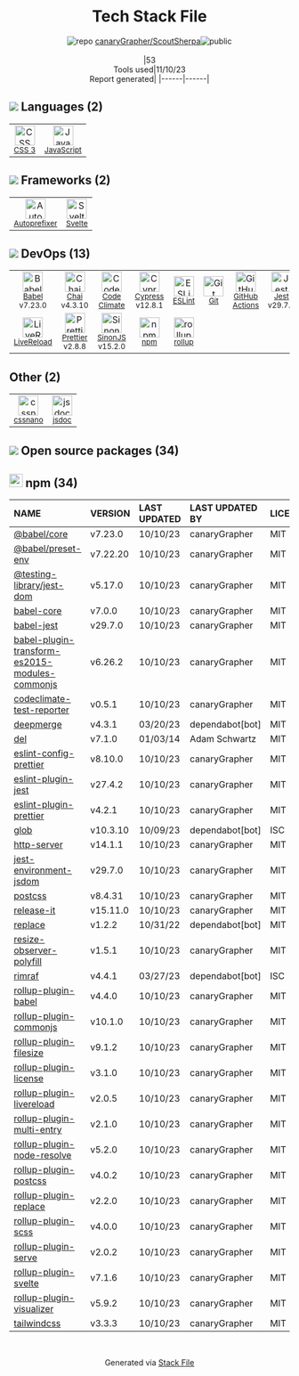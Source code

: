 <!--
--- Readme.md Snippet without images Start ---
## Tech Stack
canaryGrapher/ScoutSherpa is built on the following main stack:
- [Code Climate](https://codeclimate.com/) – Code Review
- [Jest](http://facebook.github.io/jest/) – Javascript Testing Framework
- [JavaScript](https://developer.mozilla.org/en-US/docs/Web/JavaScript) – Languages
- [Chai](http://chaijs.com/) – Javascript Testing Framework
- [Autoprefixer](https://github.com/postcss/autoprefixer) – CSS Pre-processors / Extensions
- [LiveReload](http://livereload.com) – Live Reloading
- [Babel](http://babeljs.io/) – JavaScript Compilers
- [ESLint](http://eslint.org/) – Code Review
- [SinonJS](http://sinonjs.org/) – Javascript Testing Framework
- [jsdoc](http://usejsdoc.org/) – Documentation as a Service & Tools
- [rollup](http://rollupjs.org/) – JS Build Tools / JS Task Runners
- [Svelte](https://svelte.technology/) – Javascript UI Libraries
- [Prettier](https://prettier.io/) – Code Review
- [Cypress](https://www.cypress.io/) – Javascript Testing Framework
- [GitHub Actions](https://github.com/features/actions) – Continuous Integration

Full tech stack [here](/techstack.md)
--- Readme.md Snippet without images End ---

--- Readme.md Snippet with images Start ---
## Tech Stack
canaryGrapher/ScoutSherpa is built on the following main stack:
- <img width='25' height='25' src='https://img.stackshare.io/service/305/KFgYaUkK.png' alt='Code Climate'/> [Code Climate](https://codeclimate.com/) – Code Review
- <img width='25' height='25' src='https://img.stackshare.io/service/830/jest.png' alt='Jest'/> [Jest](http://facebook.github.io/jest/) – Javascript Testing Framework
- <img width='25' height='25' src='https://img.stackshare.io/service/1209/javascript.jpeg' alt='JavaScript'/> [JavaScript](https://developer.mozilla.org/en-US/docs/Web/JavaScript) – Languages
- <img width='25' height='25' src='https://img.stackshare.io/service/1725/chai.png' alt='Chai'/> [Chai](http://chaijs.com/) – Javascript Testing Framework
- <img width='25' height='25' src='https://img.stackshare.io/service/2202/72d087642cfce6fef6f2dabec5bf49e8_400x400.png' alt='Autoprefixer'/> [Autoprefixer](https://github.com/postcss/autoprefixer) – CSS Pre-processors / Extensions
- <img width='25' height='25' src='https://img.stackshare.io/service/2601/128.png' alt='LiveReload'/> [LiveReload](http://livereload.com) – Live Reloading
- <img width='25' height='25' src='https://img.stackshare.io/service/2739/-1wfGjNw.png' alt='Babel'/> [Babel](http://babeljs.io/) – JavaScript Compilers
- <img width='25' height='25' src='https://img.stackshare.io/service/3337/Q4L7Jncy.jpg' alt='ESLint'/> [ESLint](http://eslint.org/) – Code Review
- <img width='25' height='25' src='https://img.stackshare.io/service/3509/logo.png' alt='SinonJS'/> [SinonJS](http://sinonjs.org/) – Javascript Testing Framework
- <img width='25' height='25' src='https://img.stackshare.io/service/4047/js-doc.png' alt='jsdoc'/> [jsdoc](http://usejsdoc.org/) – Documentation as a Service & Tools
- <img width='25' height='25' src='https://img.stackshare.io/service/4423/zE8RTn9E_400x400.jpg' alt='rollup'/> [rollup](http://rollupjs.org/) – JS Build Tools / JS Task Runners
- <img width='25' height='25' src='https://img.stackshare.io/service/6113/7exmJEg4_400x400.png' alt='Svelte'/> [Svelte](https://svelte.technology/) – Javascript UI Libraries
- <img width='25' height='25' src='https://img.stackshare.io/service/7035/default_66f265943abed56bcdbfca1c866a4261b1fbb063.jpg' alt='Prettier'/> [Prettier](https://prettier.io/) – Code Review
- <img width='25' height='25' src='https://img.stackshare.io/service/9231/default_66c5c1a197dcd0232e41e4ab6299d119b4e165b3.png' alt='Cypress'/> [Cypress](https://www.cypress.io/) – Javascript Testing Framework
- <img width='25' height='25' src='https://img.stackshare.io/service/11563/actions.png' alt='GitHub Actions'/> [GitHub Actions](https://github.com/features/actions) – Continuous Integration

Full tech stack [here](/techstack.md)
--- Readme.md Snippet with images End ---
-->
<div align="center">

# Tech Stack File
![](https://img.stackshare.io/repo.svg "repo") [canaryGrapher/ScoutSherpa](https://github.com/canaryGrapher/ScoutSherpa)![](https://img.stackshare.io/public_badge.svg "public")
<br/><br/>
|53<br/>Tools used|11/10/23 <br/>Report generated|
|------|------|
</div>

## <img src='https://img.stackshare.io/languages.svg'/> Languages (2)
<table><tr>
  <td align='center'>
  <img width='36' height='36' src='https://img.stackshare.io/service/6727/css.png' alt='CSS 3'>
  <br>
  <sub><a href="https://developer.mozilla.org/en-US/docs/Web/CSS/CSS3">CSS 3</a></sub>
  <br>
  <sub></sub>
</td>

<td align='center'>
  <img width='36' height='36' src='https://img.stackshare.io/service/1209/javascript.jpeg' alt='JavaScript'>
  <br>
  <sub><a href="https://developer.mozilla.org/en-US/docs/Web/JavaScript">JavaScript</a></sub>
  <br>
  <sub></sub>
</td>

</tr>
</table>

## <img src='https://img.stackshare.io/frameworks.svg'/> Frameworks (2)
<table><tr>
  <td align='center'>
  <img width='36' height='36' src='https://img.stackshare.io/service/2202/72d087642cfce6fef6f2dabec5bf49e8_400x400.png' alt='Autoprefixer'>
  <br>
  <sub><a href="https://github.com/postcss/autoprefixer">Autoprefixer</a></sub>
  <br>
  <sub></sub>
</td>

<td align='center'>
  <img width='36' height='36' src='https://img.stackshare.io/service/6113/7exmJEg4_400x400.png' alt='Svelte'>
  <br>
  <sub><a href="https://svelte.technology/">Svelte</a></sub>
  <br>
  <sub></sub>
</td>

</tr>
</table>

## <img src='https://img.stackshare.io/devops.svg'/> DevOps (13)
<table><tr>
  <td align='center'>
  <img width='36' height='36' src='https://img.stackshare.io/service/2739/-1wfGjNw.png' alt='Babel'>
  <br>
  <sub><a href="http://babeljs.io/">Babel</a></sub>
  <br>
  <sub>v7.23.0</sub>
</td>

<td align='center'>
  <img width='36' height='36' src='https://img.stackshare.io/service/1725/chai.png' alt='Chai'>
  <br>
  <sub><a href="http://chaijs.com/">Chai</a></sub>
  <br>
  <sub>v4.3.10</sub>
</td>

<td align='center'>
  <img width='36' height='36' src='https://img.stackshare.io/service/305/KFgYaUkK.png' alt='Code Climate'>
  <br>
  <sub><a href="https://codeclimate.com/">Code Climate</a></sub>
  <br>
  <sub></sub>
</td>

<td align='center'>
  <img width='36' height='36' src='https://img.stackshare.io/service/9231/default_66c5c1a197dcd0232e41e4ab6299d119b4e165b3.png' alt='Cypress'>
  <br>
  <sub><a href="https://www.cypress.io/">Cypress</a></sub>
  <br>
  <sub>v12.8.1</sub>
</td>

<td align='center'>
  <img width='36' height='36' src='https://img.stackshare.io/service/3337/Q4L7Jncy.jpg' alt='ESLint'>
  <br>
  <sub><a href="http://eslint.org/">ESLint</a></sub>
  <br>
  <sub></sub>
</td>

<td align='center'>
  <img width='36' height='36' src='https://img.stackshare.io/service/1046/git.png' alt='Git'>
  <br>
  <sub><a href="http://git-scm.com/">Git</a></sub>
  <br>
  <sub></sub>
</td>

<td align='center'>
  <img width='36' height='36' src='https://img.stackshare.io/service/11563/actions.png' alt='GitHub Actions'>
  <br>
  <sub><a href="https://github.com/features/actions">GitHub Actions</a></sub>
  <br>
  <sub></sub>
</td>

<td align='center'>
  <img width='36' height='36' src='https://img.stackshare.io/service/830/jest.png' alt='Jest'>
  <br>
  <sub><a href="http://facebook.github.io/jest/">Jest</a></sub>
  <br>
  <sub>v29.7.0</sub>
</td>

</tr>
<tr>
  <td align='center'>
  <img width='36' height='36' src='https://img.stackshare.io/service/2601/128.png' alt='LiveReload'>
  <br>
  <sub><a href="http://livereload.com">LiveReload</a></sub>
  <br>
  <sub></sub>
</td>

<td align='center'>
  <img width='36' height='36' src='https://img.stackshare.io/service/7035/default_66f265943abed56bcdbfca1c866a4261b1fbb063.jpg' alt='Prettier'>
  <br>
  <sub><a href="https://prettier.io/">Prettier</a></sub>
  <br>
  <sub>v2.8.8</sub>
</td>

<td align='center'>
  <img width='36' height='36' src='https://img.stackshare.io/service/3509/logo.png' alt='SinonJS'>
  <br>
  <sub><a href="http://sinonjs.org/">SinonJS</a></sub>
  <br>
  <sub>v15.2.0</sub>
</td>

<td align='center'>
  <img width='36' height='36' src='https://img.stackshare.io/service/1120/lejvzrnlpb308aftn31u.png' alt='npm'>
  <br>
  <sub><a href="https://www.npmjs.com/">npm</a></sub>
  <br>
  <sub></sub>
</td>

<td align='center'>
  <img width='36' height='36' src='https://img.stackshare.io/service/4423/zE8RTn9E_400x400.jpg' alt='rollup'>
  <br>
  <sub><a href="http://rollupjs.org/">rollup</a></sub>
  <br>
  <sub></sub>
</td>

</tr>
</table>

## Other (2)
<table><tr>
  <td align='center'>
  <img width='36' height='36' src='https://img.stackshare.io/service/6612/ehMiE-wz_normal.jpg' alt='cssnano'>
  <br>
  <sub><a href="http://cssnano.co/">cssnano</a></sub>
  <br>
  <sub></sub>
</td>

<td align='center'>
  <img width='36' height='36' src='https://img.stackshare.io/service/4047/js-doc.png' alt='jsdoc'>
  <br>
  <sub><a href="http://usejsdoc.org/">jsdoc</a></sub>
  <br>
  <sub></sub>
</td>

</tr>
</table>


## <img src='https://img.stackshare.io/group.svg' /> Open source packages (34)</h2>

## <img width='24' height='24' src='https://img.stackshare.io/service/1120/lejvzrnlpb308aftn31u.png'/> npm (34)

|NAME|VERSION|LAST UPDATED|LAST UPDATED BY|LICENSE|VULNERABILITIES|
|:------|:------|:------|:------|:------|:------|
|[@babel/core](https://www.npmjs.com/@babel/core)|v7.23.0|10/10/23|canaryGrapher |MIT|N/A|
|[@babel/preset-env](https://www.npmjs.com/@babel/preset-env)|v7.22.20|10/10/23|canaryGrapher |MIT|N/A|
|[@testing-library/jest-dom](https://www.npmjs.com/@testing-library/jest-dom)|v5.17.0|10/10/23|canaryGrapher |MIT|N/A|
|[babel-core](https://www.npmjs.com/babel-core)|v7.0.0|10/10/23|canaryGrapher |MIT|N/A|
|[babel-jest](https://www.npmjs.com/babel-jest)|v29.7.0|10/10/23|canaryGrapher |MIT|N/A|
|[babel-plugin-transform-es2015-modules-commonjs](https://www.npmjs.com/babel-plugin-transform-es2015-modules-commonjs)|v6.26.2|10/10/23|canaryGrapher |MIT|N/A|
|[codeclimate-test-reporter](https://www.npmjs.com/codeclimate-test-reporter)|v0.5.1|10/10/23|canaryGrapher |MIT|N/A|
|[deepmerge](https://www.npmjs.com/deepmerge)|v4.3.1|03/20/23|dependabot[bot] |MIT|N/A|
|[del](https://www.npmjs.com/del)|v7.1.0|01/03/14|Adam Schwartz |MIT|N/A|
|[eslint-config-prettier](https://www.npmjs.com/eslint-config-prettier)|v8.10.0|10/10/23|canaryGrapher |MIT|N/A|
|[eslint-plugin-jest](https://www.npmjs.com/eslint-plugin-jest)|v27.4.2|10/10/23|canaryGrapher |MIT|N/A|
|[eslint-plugin-prettier](https://www.npmjs.com/eslint-plugin-prettier)|v4.2.1|10/10/23|canaryGrapher |MIT|N/A|
|[glob](https://www.npmjs.com/glob)|v10.3.10|10/09/23|dependabot[bot] |ISC|N/A|
|[http-server](https://www.npmjs.com/http-server)|v14.1.1|10/10/23|canaryGrapher |MIT|N/A|
|[jest-environment-jsdom](https://www.npmjs.com/jest-environment-jsdom)|v29.7.0|10/10/23|canaryGrapher |MIT|N/A|
|[postcss](https://www.npmjs.com/postcss)|v8.4.31|10/10/23|canaryGrapher |MIT|N/A|
|[release-it](https://www.npmjs.com/release-it)|v15.11.0|10/10/23|canaryGrapher |MIT|N/A|
|[replace](https://www.npmjs.com/replace)|v1.2.2|10/31/22|dependabot[bot] |MIT|N/A|
|[resize-observer-polyfill](https://www.npmjs.com/resize-observer-polyfill)|v1.5.1|10/10/23|canaryGrapher |MIT|N/A|
|[rimraf](https://www.npmjs.com/rimraf)|v4.4.1|03/27/23|dependabot[bot] |ISC|N/A|
|[rollup-plugin-babel](https://www.npmjs.com/rollup-plugin-babel)|v4.4.0|10/10/23|canaryGrapher |MIT|N/A|
|[rollup-plugin-commonjs](https://www.npmjs.com/rollup-plugin-commonjs)|v10.1.0|10/10/23|canaryGrapher |MIT|N/A|
|[rollup-plugin-filesize](https://www.npmjs.com/rollup-plugin-filesize)|v9.1.2|10/10/23|canaryGrapher |MIT|N/A|
|[rollup-plugin-license](https://www.npmjs.com/rollup-plugin-license)|v3.1.0|10/10/23|canaryGrapher |MIT|N/A|
|[rollup-plugin-livereload](https://www.npmjs.com/rollup-plugin-livereload)|v2.0.5|10/10/23|canaryGrapher |MIT|N/A|
|[rollup-plugin-multi-entry](https://www.npmjs.com/rollup-plugin-multi-entry)|v2.1.0|10/10/23|canaryGrapher |MIT|N/A|
|[rollup-plugin-node-resolve](https://www.npmjs.com/rollup-plugin-node-resolve)|v5.2.0|10/10/23|canaryGrapher |MIT|N/A|
|[rollup-plugin-postcss](https://www.npmjs.com/rollup-plugin-postcss)|v4.0.2|10/10/23|canaryGrapher |MIT|N/A|
|[rollup-plugin-replace](https://www.npmjs.com/rollup-plugin-replace)|v2.2.0|10/10/23|canaryGrapher |MIT|N/A|
|[rollup-plugin-scss](https://www.npmjs.com/rollup-plugin-scss)|v4.0.0|10/10/23|canaryGrapher |MIT|N/A|
|[rollup-plugin-serve](https://www.npmjs.com/rollup-plugin-serve)|v2.0.2|10/10/23|canaryGrapher |MIT|N/A|
|[rollup-plugin-svelte](https://www.npmjs.com/rollup-plugin-svelte)|v7.1.6|10/10/23|canaryGrapher |MIT|N/A|
|[rollup-plugin-visualizer](https://www.npmjs.com/rollup-plugin-visualizer)|v5.9.2|10/10/23|canaryGrapher |MIT|N/A|
|[tailwindcss](https://www.npmjs.com/tailwindcss)|v3.3.3|10/10/23|canaryGrapher |MIT|N/A|

<br/>
<div align='center'>

Generated via [Stack File](https://github.com/apps/stack-file)
